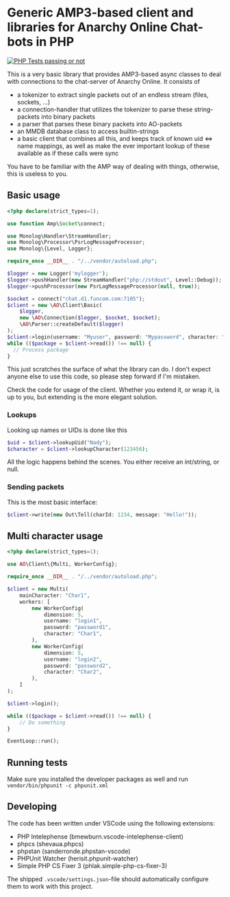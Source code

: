 # Generic AMP3-based client and libraries for Anarchy Online Chat-bots in PHP

[![PHP Tests passing or not](https://github.com/nadybot/aolib/actions/workflows/php.yml/badge.svg)](https://github.com/Nadybot/aolib/actions/workflows/php.yml)

This is a very basic library that provides AMP3-based async classes to deal with connections to the chat-server of Anarchy Online. It consists of

* a tokenizer to extract single packets out of an endless stream (files, sockets, …)
* a connection-handler that utilizes the tokenizer to parse these string-packets into binary packets
* a parser that parses these binary packets into AO-packets
* an MMDB database class to access builtin-strings
* a basic client that combines all this, and keeps track of known uid <=> name mappings, as well as make the ever important lookup of these available as if these calls were sync

You have to be familiar with the AMP way of dealing with things, otherwise, this is useless to you.

## Basic usage

```php
<?php declare(strict_types=1);

use function Amp\Socket\connect;

use Monolog\Handler\StreamHandler;
use Monolog\Processor\PsrLogMessageProcessor;
use Monolog\{Level, Logger};

require_once __DIR__ . "/../vendor/autoload.php";

$logger = new Logger('mylogger');
$logger->pushHandler(new StreamHandler("php://stdout", Level::Debug));
$logger->pushProcessor(new PsrLogMessageProcessor(null, true));

$socket = connect("chat.d1.funcom.com:7105");
$client = new \AO\Client\Basic(
    $logger,
    new \AO\Connection($logger, $socket, $socket);
    \AO\Parser::createDefault($logger)
);
$client->login(username: "Myuser", password: "Mypassword", character: "Mychar");
while (($package = $client->read()) !== null) {
  // Process package
}
```

This just scratches the surface of what the library can do. I don't expect anyone else to use this code, so please step forward if I'm mistaken.

Check the code for usage of the client. Whether you extend it, or wrap it, is up to you, but extending is the more elegant solution.

### Lookups

Looking up names or UIDs is done like this

```php
$uid = $client->lookupUid("Nady");
$character = $client->lookupCharacter(123456);
```

All the logic happens behind the scenes. You either receive an int/string, or null.

### Sending packets

This is the most basic interface:

```php
$client->write(new Out\Tell(charId: 1234, message: "Hello!"));
```

## Multi character usage

```php
<?php declare(strict_types=1);

use AO\Client\{Multi, WorkerConfig};

require_once __DIR__ . "/../vendor/autoload.php";

$client = new Multi(
    mainCharacter: "Char1",
    workers: [
        new WorkerConfig(
            dimension: 5,
            username: "login1",
            password: "password1",
            character: "Char1",
        ),
        new WorkerConfig(
            dimension: 5,
            username: "login2",
            password: "password2",
            character: "Char2",
        ),
    ]
);

$client->login();

while (($package = $client->read()) !== null) {
    // Do something
}

EventLoop::run();
```

## Running tests

Make sure you installed the developer packages as well and run `vendor/bin/phpunit -c phpunit.xml`

## Developing

The code has been written under VSCode using the following extensions:

* PHP Intelephense (bmewburn.vscode-intelephense-client)
* phpcs (shevaua.phpcs)
* phpstan (sanderronde.phpstan-vscode)
* PHPUnit Watcher (herisit.phpunit-watcher)
* Simple PHP CS Fixer 3 (phlak.simple-php-cs-fixer-3)

The shipped `.vscode/settings.json`-file should automatically configure them to work with this project.
